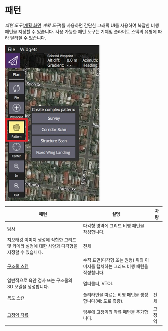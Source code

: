 # 패턴

*패턴 도구*([계획 화면](../PlanView/PlanView.md) *계획 도구*)를 사용하면 간단한 그래픽 UI를 사용하여 복잡한 비행 패턴을 지정할 수 있습니다. 사용 가능한 패턴 도구는 기체및 플라이트 스택의 유형에 따라 달라질 수 있습니다.

![패턴 도구(계획 도구)](../../assets/plan/pattern/pattern_tool.jpg)

| 패턴                                                  | 설명                                                                                   | 차량         |
| --------------------------------------------------- | ------------------------------------------------------------------------------------ | ---------- |
| [탐사](../PlanView/pattern_survey.md)                 | 다각형 영역에 그리드 비행 패턴을 작성합니다.   
지오태깅 이미지 생성에 적합한 그리드 및 카메라 설정에 대한 사양과 다각형을 지정할 수 있습니다.  | 전체         |
| [구조물 스캔](../PlanView/pattern_structure_scan_v2.md)  | 수직 표면(다각형 또는 원형) 위의 이미지를 캡처하는 그리드 비행 패턴을 작성합니다.   
일반적으로 육안 검사 또는 구조물의 3D 모델을 생성합니다. | 멀티콥터, VTOL |
| [복도 스캔](../PlanView/pattern_corridor_scan.md)       | 폴리라인을 따르는 비행 패턴을 생성합니다(예: 도로 측량).                                                    | 전체         |
| [고정익 착륙](../PlanView/pattern_fixed_wing_landing.md) | 임무에 고정익의 착륙 패턴을 추가합니다.                                                               | 고정익        |